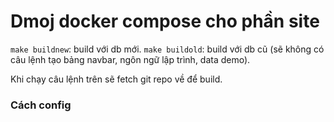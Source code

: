 # Dmoj docker compose cho phần site

`make buildnew`: build với db mới.
`make buildold`: build với db cũ (sẽ không có câu lệnh tạo bảng navbar, ngôn ngữ lập trình, data demo).

Khi chạy câu lệnh trên sẽ fetch git repo về để build.

### Cách config
